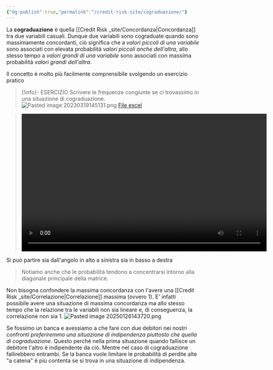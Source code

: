 ```yaml
---
{"dg-publish":true,"permalink":"/credit-risk-site/cograduazione/"}
---
```



La **cograduazione**  è quella [[Credit Risk _site/Concordanza\|Concordanza]] tra due variabili casuali.
Dunque due variabili sono cograduate quando sono massimamente concordanti, ciò significa che a *valori piccoli di una variabile* sono associati con elevata probabilità *valori piccoli anche dell'altra*, allo stesso tempo a *valori grandi di una variabile* sono associati con massima probabilità *valori grandi dell'altra*.

Il concetto è molto più facilmente comprensibile svolgendo un esercizio pratico

> [!info]- ESERCIZIO
> Scrivere le frequenze congiunte se ci trovassimo in una situazione di cograduazione.
> ![Pasted image 20230319145131.png](/img/user/Credit%20Risk%20_site/allegati/Pasted%20image%2020230319145131.png)
> [File excel](https://github.com/marcolldotcoin/credit_risk/raw/b8c6e0b5bab246d3bba44d7a88c5238ab748698c/src/site/uploads/Combinazione%20lineare%20poisson%2BStrutture%20di%20dipendenza.xlsx)


> <video width="640" height="360" controls> 
<source src="https://github.com/marcolldotcoin/credit_risk/raw/5adc56253006b7683e4abe0887dcdfce1faa1ac1/src/site/uploads/video/Esercizio%20cograduazione.mp4" type="video/mp4"></video>

Si può partire sia dall'angolo in alto a sinistra sia in basso a destra
> Notiamo anche che le probabilità tendono a concentrarsi intorno alla diagonale principale della matrice.

Non bisogna confondere la massima concordanza con l'avere una [[Credit Risk _site/Correlazione\|Correlazione]] massima (ovvero 1).
E' infatti possibile avere una situazione di massima concordanza ma allo stesso tempo che la relazione tra le variabili non sia lineare e, di conseguenza, la correlazione non sia 1.
![Pasted image 20250126143720.png](/img/user/Credit%20Risk%20_site/allegati/allegati/Pasted%20image%2020250126143720.png)

Se fossimo un banca e avessiamo a che fare con due debitori nei nostri confronti *preferiremmo una situazione di indipendenza piuttosto che quella di cograduazione*.
Questo perché nella prima situazione quando fallisce un debitore l'altro è indipendente da ciò. 
Mentre nel caso di cograduazione fallirebbero entrambi.
Se la banca vuole limitare le probabilità di perdite alte "a catena" è più contenta se si trova in una situazione di indipendenza.


